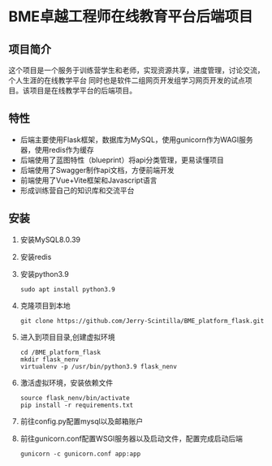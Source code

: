 # BME卓越工程师在线教育平台后端项目

## 项目简介

这个项目是一个服务于训练营学生和老师，实现资源共享，进度管理，讨论交流，个人生涯的在线教学平台 同时也是软件二组网页开发组学习网页开发的试点项目。该项目是在线教学平台的后端项目。

## 特性

* 后端主要使用Flask框架，数据库为MySQL，使用gunicorn作为WAGI服务器，使用redis作为缓存
* 后端使用了蓝图特性（blueprint）将api分类管理，更易读懂项目
* 后端使用了Swagger制作api文档，方便前端开发
* 前端使用了Vue+Vite框架和Javascript语言
* 形成训练营自己的知识库和交流平台

## 安装

1. 安装MySQL8.0.39
2. 安装redis
3. 安装python3.9

   ```
   sudo apt install python3.9
   ```
4. 克隆项目到本地

   ```
   git clone https://github.com/Jerry-Scintilla/BME_platform_flask.git
   ```
5. 进入到项目目录,创建虚拟环境

   ```
   cd /BME_platform_flask
   mkdir flask_nenv
   virtualenv -p /usr/bin/python3.9 flask_nenv
   ```
6. 激活虚拟环境，安装依赖文件

   ```
   source flask_nenv/bin/activate
   pip install -r requirements.txt
   ```
7. 前往config.py配置mysql以及邮箱账户
8. 前往gunicorn.conf配置WSGI服务器以及启动文件，配置完成启动后端

   ```
   gunicorn -c gunicorn.conf app:app
   ```
